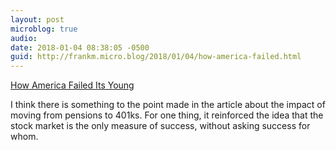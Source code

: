 ```yaml
---
layout: post
microblog: true
audio: 
date: 2018-01-04 08:38:05 -0500
guid: http://frankm.micro.blog/2018/01/04/how-america-failed.html
---
```

 [How America Failed Its Young](https://eand.co/how-america-failed-its-young-fbf40c349825?source=userActivityShare-98c3dd18be2-1515072860)

I think there is something to the point made in the article about the impact of moving from pensions to 401ks. For one thing, it reinforced the idea that the stock market is the only measure of success, without asking success for whom. 
